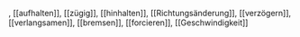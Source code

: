 , [[aufhalten]], [[zügig]], [[hinhalten]], [[Richtungsänderung]], [[verzögern]], [[verlangsamen]], [[bremsen]], [[forcieren]], [[Geschwindigkeit]]